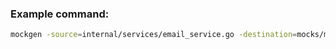 ### Example command:

```sh
mockgen -source=internal/services/email_service.go -destination=mocks/mock_services/mock_email_service.go -package=mockservices
```
